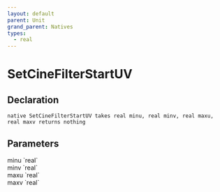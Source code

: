 ```yaml
---
layout: default
parent: Unit
grand_parent: Natives
types:
  - real
---
```


# SetCineFilterStartUV

## Declaration

```
native SetCineFilterStartUV takes real minu, real minv, real maxu, real maxv returns nothing
```

## Parameters
<dl>
  <dt>minu `real`</dt>
  <dd></dd>

  <dt>minv `real`</dt>
  <dd></dd>

  <dt>maxu `real`</dt>
  <dd></dd>

  <dt>maxv `real`</dt>
  <dd></dd>
</dl>